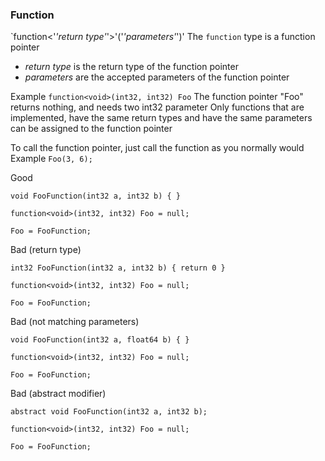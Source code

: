 ### Function
`function<'_'return type'_'>'('_'parameters'_')'
The ```function``` type is a function pointer
- _return type_ is the return type of the function pointer
- _parameters_ are the accepted parameters of the function pointer

Example
```function<void>(int32, int32) Foo```
The function pointer "Foo" returns nothing, and needs two int32 parameter
Only functions that are implemented, have the same return types and have the same parameters can be assigned to the function pointer


To call the function pointer, just call the function as you normally would
Example
```Foo(3, 6);```

Good
```
void FooFunction(int32 a, int32 b) { }

function<void>(int32, int32) Foo = null;

Foo = FooFunction;
```

Bad (return type)
```
int32 FooFunction(int32 a, int32 b) { return 0 }

function<void>(int32, int32) Foo = null;

Foo = FooFunction;
```

Bad (not matching parameters)
```
void FooFunction(int32 a, float64 b) { }

function<void>(int32, int32) Foo = null;

Foo = FooFunction;
```

Bad (abstract modifier)
```
abstract void FooFunction(int32 a, int32 b);

function<void>(int32, int32) Foo = null;

Foo = FooFunction;
```
